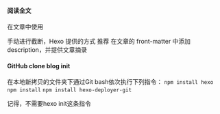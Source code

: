 #### 阅读全文
在文章中使用 
<!-- more -->
手动进行截断，Hexo 提供的方式 推荐
在文章的 front-matter 中添加 description，并提供文章摘录

#### GitHub clone blog init
在本地新拷贝的文件夹下通过Git bash依次执行下列指令：
`npm install hexo`
`npm install`
`npm install hexo-deployer-git`

记得，不需要hexo init这条指令

